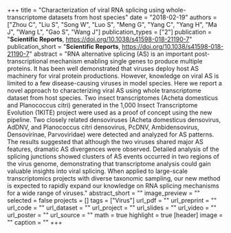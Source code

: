 +++
title = "Characterization of viral RNA splicing using whole-transcriptome datasets from host species"
date = "2018-02-19"
authors = ["Zhou C", "Liu S", "Song W", "Luo S", "Meng G", "Yang C", "Yang H", "Ma J", "Wang L", "Gao S", "Wang J"]
publication_types = ["2"]
publication = "**Scientific Reports**, https://doi.org/10.1038/s41598-018-21190-7"
publication_short = "**Scientific Reports**, https://doi.org/10.1038/s41598-018-21190-7"
abstract = "RNA alternative splicing (AS) is an important post-transcriptional mechanism enabling single genes to produce multiple proteins. It has been well demonstrated that viruses deploy host AS machinery for viral protein productions. However, knowledge on viral AS is limited to a few disease-causing viruses in model species. Here we report a novel approach to characterizing viral AS using whole transcriptome dataset from host species. Two insect transcriptomes (Acheta domesticus and Planococcus citri) generated in the 1,000 Insect Transcriptome Evolution (1KITE) project were used as a proof of concept using the new pipeline. Two closely related densoviruses (Acheta domesticus densovirus, AdDNV, and Planococcus citri densovirus, PcDNV, Ambidensovirus, Densovirinae, Parvoviridae) were detected and analyzed for AS patterns. The results suggested that although the two viruses shared major AS features, dramatic AS divergences were observed. Detailed analysis of the splicing junctions showed clusters of AS events occurred in two regions of the virus genome, demonstrating that transcriptome analysis could gain valuable insights into viral splicing. When applied to large-scale transcriptomics projects with diverse taxonomic sampling, our new method is expected to rapidly expand our knowledge on RNA splicing mechanisms for a wide range of viruses."
abstract_short = ""
image_preview = ""
selected = false
projects = []
tags = ["Virus"]
url_pdf = ""
url_preprint = ""
url_code = ""
url_dataset = ""
url_project = ""
url_slides = ""
url_video = ""
url_poster = ""
url_source = ""
math = true
highlight = true
[header]
image = ""
caption = ""
+++